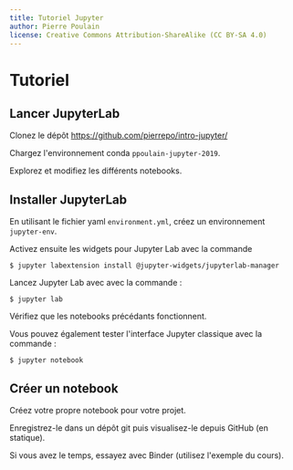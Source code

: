 ```yaml
---
title: Tutoriel Jupyter
author: Pierre Poulain
license: Creative Commons Attribution-ShareAlike (CC BY-SA 4.0)
---
```


# Tutoriel

## Lancer JupyterLab

Clonez le dépôt <https://github.com/pierrepo/intro-jupyter/>

Chargez l'environnement conda `ppoulain-jupyter-2019`.

Explorez et modifiez les différents notebooks.


## Installer JupyterLab

En utilisant le fichier yaml `environment.yml`, créez un environnement `jupyter-env`.

Activez ensuite les widgets pour Jupyter Lab avec la commande 
```
$ jupyter labextension install @jupyter-widgets/jupyterlab-manager
```

Lancez Jupyter Lab avec avec la commande :
```
$ jupyter lab
```

Vérifiez que les notebooks précédants fonctionnent.

Vous pouvez également tester l'interface Jupyter classique avec la commande :

```
$ jupyter notebook
```


## Créer un notebook

Créez votre propre notebook pour votre projet.

Enregistrez-le dans un dépôt git puis visualisez-le depuis GitHub (en statique).

Si vous avez le temps, essayez avec Binder (utilisez l'exemple du cours).




